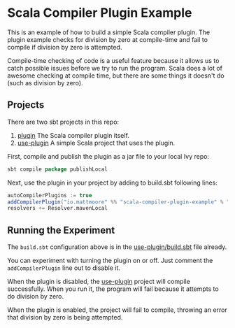 # Scala Compiler Plugin Example

This is an example of how to build a simple Scala compiler plugin. The plugin example checks for division by zero at compile-time and fail to compile if division by zero is attempted.

Compile-time checking of code is a useful feature because it allows us to catch possible issues before we try to run the program. Scala does a lot of awesome checking at compile time, but there are some things it doesn't do (such as division by zero).

## Projects

There are two sbt projects in this repo:

1. [plugin](plugin) The Scala compiler plugin itself.
1. [use-plugin](use-plugin) A simple Scala project that uses the plugin.

First, compile and publish the plugin as a jar file to your local Ivy repo:

```scala
sbt compile package publishLocal
```

Next, use the plugin in your project by adding to build.sbt following lines:

```scala
autoCompilerPlugins := true
addCompilerPlugin("io.mattmoore" %% "scala-compiler-plugin-example" % "0.0.1-SNAPSHOT")
resolvers += Resolver.mavenLocal
```

## Running the Experiment

The `build.sbt` configuration above is in the [use-plugin/build.sbt](use-plugin/build.sbt) file already.

You can experiment with turning the plugin on or off. Just comment the `addCompilerPlugin` line out to disable it.

When the plugin is disabled, the [use-plugin](use-plugin) project will compile successfully. When you run it, the program will fail because it attempts to do division by zero.

When the plugin is enabled, the project will fail to compile, throwing an error that division by zero is being attempted.
